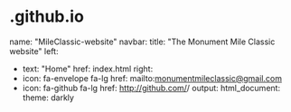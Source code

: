 # .github.io
name: "MileClassic-website"
navbar:
  title: "The Monument Mile Classic website"
left:
  - text: "Home"
href: index.html
right: 
  - icon: fa-envelope fa-lg
href: mailto:<monumentmileclassic@gmail.com>
  - icon: fa-github fa-lg
href: http://github.com/<MileClassic>/
  output:
  html_document:
  theme: darkly
